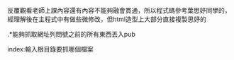 反覆觀看老師上課內容還有內容不能夠融會貫通，所以程式碼參考葉思妤同學的，經理解後在主程式中有做些微修改，但html造型上大部分直接複製思妤的

.*能夠抓取網址列問號之前的所有東西丟入pub

index:輸入根目錄要抓哪個檔案
